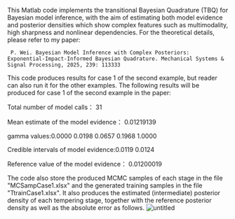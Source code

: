 This Matlab code implements the transitional Bayesian Quadrature (TBQ) for Bayesian model inference, with the aim of estimating both model evidence and posterior densities which show complex features such as multimodality, high sharpness and nonlinear dependencies. For the theoretical details, please refer to my paper:

     P. Wei. Bayesian Model Inference with Complex Posteriors: Exponential-Impact-Informed Bayesian Quadrature. Mechanical Systems & Signal Processing, 2025, 239: 113333

This code produces results for case 1 of the second example, but reader can also run it for the other examples. The following results will be produced for case 1 of the second example in the paper:

Total number of model calls： 31

Mean estimate of the model evidence： 0.01219139

gamma values:0.0000  0.0198  0.0657  0.1968  1.0000  

Credible intervals of model evidence:0.0119  0.0124  

Reference value of the model evidence： 0.01200019

The code also store the produced MCMC samples of each stage in the file "MCSampCase1.xlsx" and the generated training samples in the file "TtrainCase1.xlsx". It also produces the estimated (intermediate) posterior density of each tempering stage, together with the reference posterior density as well as the absolute error as follows. 
![untitled](https://github.com/user-attachments/assets/7741d12a-5e59-4320-a57a-5d45d6670bef)


